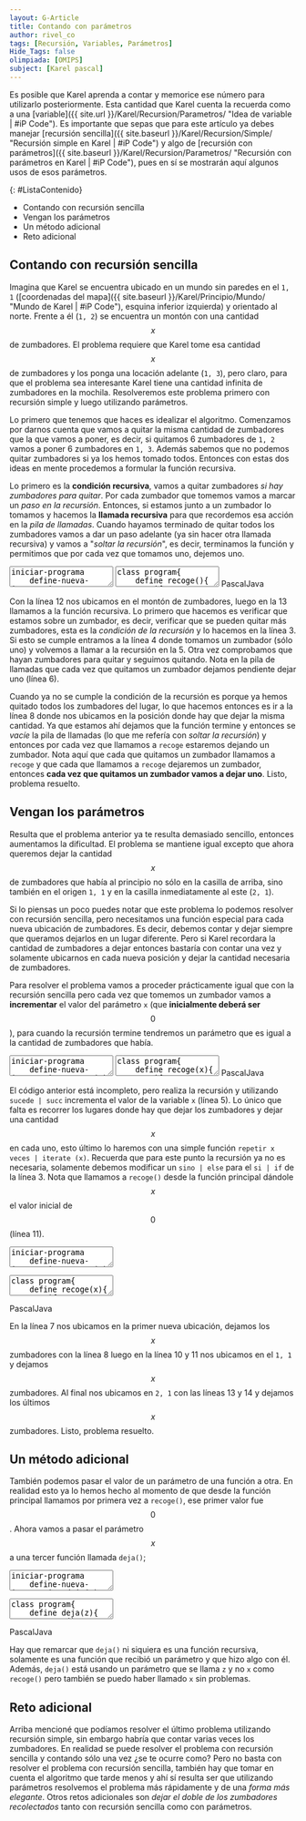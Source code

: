 ```yaml
---
layout: G-Article
title: Contando con parámetros
author: rivel_co
tags: [Recursión, Variables, Parámetros]
Hide_Tags: false
olimpiada: [OMIPS]
subject: [Karel pascal]
---
```


Es posible que Karel aprenda a contar y memorice ese número para utilizarlo posteriormente. Esta cantidad que Karel cuenta la recuerda como a una [variable]({{ site.url }}/Karel/Recursion/Parametros/ "Idea de variable &vert; #iP Code"). Es importante que sepas que para este artículo ya debes manejar [recursión sencilla]({{ site.baseurl }}/Karel/Recursion/Simple/ "Recursión simple en Karel &vert; #iP Code") y algo de [recursión con parámetros]({{ site.baseurl }}/Karel/Recursion/Parametros/ "Recursión con parámetros en Karel &vert; #iP Code"), pues en sí se mostrarán aquí algunos usos de esos parámetros.

{: #ListaContenido}
- Contando con recursión sencilla
- Vengan los parámetros
- Un método adicional
- Reto adicional

## Contando con recursión sencilla

Imagina que Karel se encuentra ubicado en un mundo sin paredes en el `1, 1` ([coordenadas del mapa]({{ site.baseurl }}/Karel/Principio/Mundo/ "Mundo de Karel &vert; #iP Code"), esquina inferior izquierda) y orientado al norte. Frente a él (`1, 2`) se encuentra un montón con una cantidad $$x$$ de zumbadores. El problema requiere que Karel tome esa cantidad $$x$$ de zumbadores y los ponga una locación adelante (`1, 3`), pero claro, para que el problema sea interesante Karel tiene una cantidad infinita de zumbadores en la mochila. Resolveremos este problema primero con recursión simple y luego utilizando parámetros.

Lo primero que tenemos que haces es idealizar el algoritmo. Comenzamos por darnos cuenta que vamos a quitar la misma cantidad de zumbadores que la que vamos a poner, es decir, si quitamos 6 zumbadores de `1, 2` vamos a poner 6 zumbadores en `1, 3`. Además sabemos que no podemos quitar zumbadores si ya los hemos tomado todos. Entonces con estas dos ideas en mente procedemos a formular la función recursiva.

Lo primero es la **condición recursiva**, vamos a quitar zumbadores *si hay zumbadores para quitar*. Por cada zumbador que tomemos vamos a marcar un *paso en la recursión*. Entonces, si estamos junto a un zumbador lo tomamos y hacemos la **llamada recursiva** para que recordemos esa acción en la *pila de llamadas*. Cuando hayamos terminado de quitar todos los zumbadores vamos a dar un paso adelante (ya sin hacer otra llamada recursiva) y vamos a "*soltar la recursión*", es decir, terminamos la función y permitimos que por cada vez que tomamos uno, dejemos uno.

<div class="karelBlock">
<textarea class="karelp">
iniciar-programa
    define-nueva-instruccion recoge como inicio
        si junto-a-zumbador entonces inicio
            coge-zumbador;
            recoge;
            deja-zumbador;
        fin sino inicio
            avanza;
        fin;
    fin;
    inicia-ejecucion
        avanza;
        recoge;
        apagate;
    termina-ejecucion
finalizar-programa</textarea>
<textarea class="karelj">
class program{
    define recoge(){
        if (nextToABeeper){
            pickbeeper();
            recoge();
            putbeeper();
        } else {
            move();
        }
    }
    program(){
        move();
        recoge();
        turnoff();
    }
}</textarea>
<span class="karelLabel KLPascal karelLabelSelected" labFor="karelp">Pascal</span><span class="karelLabel KLJava" labFor="karelj">Java</span>
</div>

Con la línea 12 nos ubicamos en el montón de zumbadores, luego en la 13 llamamos a la función recursiva. Lo primero que hacemos es verificar que estamos sobre un zumbador, es decir, verificar que se pueden quitar más zumbadores, esta es la *condición de la recursión* y lo hacemos en la línea 3. Si esto se cumple entramos a la línea 4 donde tomamos un zumbador (sólo uno) y volvemos a llamar a la recursión en la 5. Otra vez comprobamos que hayan zumbadores para quitar y seguimos quitando. Nota en la pila de llamadas que cada vez que quitamos un zumbador dejamos pendiente dejar uno (línea 6).

Cuando ya no se cumple la condición de la recursión es porque ya hemos quitado todos los zumbadores del lugar, lo que hacemos entonces es ir a la línea 8 donde nos ubicamos en la posición donde hay que dejar la misma cantidad. Ya que estamos ahí dejamos que la función termine y entonces se *vacíe* la pila de llamadas (lo que me refería con *soltar la recursión*) y entonces por cada vez que llamamos a `recoge` estaremos dejando un zumbador. Nota aquí que cada que quitamos un zumbador llamamos a `recoge` y que cada que llamamos a `recoge` dejaremos un zumbador, entonces **cada vez que quitamos un zumbador vamos a dejar uno**. Listo, problema resuelto.

## Vengan los parámetros

Resulta que el problema anterior ya te resulta demasiado sencillo, entonces aumentamos la dificultad. El problema se mantiene igual excepto que ahora queremos dejar la cantidad $$x$$ de zumbadores que había al principio no sólo en la casilla de arriba, sino también en el origen `1, 1` y en la casilla inmediatamente al este (`2, 1`).

Si lo piensas un poco puedes notar que este problema lo podemos resolver con recursión sencilla, pero necesitamos una función especial para cada nueva ubicación de zumbadores. Es decir, debemos contar y dejar siempre que queramos dejarlos en un lugar diferente. Pero si Karel recordara la cantidad de zumbadores a dejar entonces bastaría con contar una vez y solamente ubicarnos en cada nueva posición y dejar la cantidad necesaria de zumbadores.

Para resolver el problema vamos a proceder prácticamente igual que con la recursión sencilla pero cada vez que tomemos un zumbador vamos a **incrementar** el valor del parámetro `x` (que **inicialmente deberá ser** $$0$$), para cuando la recursión termine tendremos un parámetro que es igual a la cantidad de zumbadores que había.

<div class="karelBlock">
<textarea class="karelp">
iniciar-programa
    define-nueva-instruccion recoge(x) como inicio
        si junto-a-zumbador entonces inicio
            coge-zumbador;
            recoge(sucede(x));
        fin;
    fin;
    inicia-ejecucion
        avanza;
        recoge(0);
        apagate;
    termina-ejecucion
finalizar-programa</textarea>
<textarea class="karelj">
class program{
    define recoge(x){
        if (nextToABeeper){
            pickbeeper();
            recoge(succ(x));
        }
    }
    program(){
        move();
        recoge(0);
        turnoff();
    }
}</textarea>
<span class="karelLabel KLPascal karelLabelSelected" labFor="karelp">Pascal</span><span class="karelLabel KLJava" labFor="karelj">Java</span>
</div>

El código anterior está incompleto, pero realiza la recursión y utilizando `sucede | succ` incrementa el valor de la variable  `x` (línea 5). Lo único que falta es recorrer los lugares donde hay que dejar los zumbadores y dejar una cantidad $$x$$ en cada uno, esto último lo haremos con una simple función `repetir x veces | iterate (x)`. Recuerda que para este punto la recursión ya no es necesaria, solamente debemos modificar un `sino | else` para el `si | if` de la línea 3. Nota que llamamos a `recoge()` desde la función principal dándole $$x$$ el valor inicial de $$0$$ (línea 11).

<div class="karelBlock">
<textarea class="karelp">
iniciar-programa
    define-nueva-instruccion recoge(x) como inicio
        si junto-a-zumbador entonces inicio
            coge-zumbador;
            recoge(sucede(x));
        fin sino inicio
            avanza;
            repetir x veces deja-zumbador;

            mientras no-orientado-al-sur hacer gira-izquierda;
            mientras frente-libre hacer avanza;
            repetir x veces deja-zumbador;

            mientras no-orientado-al-este hacer gira-izquierda;
            avanza;
            repetir x veces deja-zumbador;
        fin;
    fin;
    inicia-ejecucion
        avanza;
        recoge(0);
        apagate;
    termina-ejecucion
finalizar-programa</textarea>
<textarea class="karelj">
class program{
    define recoge(x){
        if (nextToABeeper){
            pickbeeper();
            recoge(succ(x));
        } else {
            move();
            iterate (x) putbeeper();

            while (notFacingSouth) turnleft();
            while (frontIsClear) move();
            iterate (x) putbeeper();

            while (notFacingEast) turnleft();
            move();
            iterate (x) putbeeper();
        }
    }
    program(){
        move();
        recoge(0);
        turnoff();
    }
}</textarea>
<span class="karelLabel KLPascal karelLabelSelected" labFor="karelp">Pascal</span><span class="karelLabel KLJava" labFor="karelj">Java</span>
</div>

En la línea 7 nos ubicamos en la primer nueva ubicación, dejamos los $$x$$ zumbadores con la línea 8 luego en la línea 10 y 11 nos ubicamos en el `1, 1` y dejamos $$x$$ zumbadores. Al final nos ubicamos en `2, 1` con las líneas 13 y 14 y dejamos los últimos $$x$$ zumbadores. Listo, problema resuelto.

## Un método adicional

También podemos pasar el valor de un parámetro de una función a otra. En realidad esto ya lo hemos hecho al momento de que desde la función principal llamamos por primera vez a `recoge()`, ese primer valor fue $$0$$. Ahora vamos a pasar el parámetro $$x$$ a una tercer función llamada `deja()`;

<div class="karelBlock">
<textarea class="karelp">
iniciar-programa
    define-nueva-instruccion deja(z) como inicio
        avanza;
        repetir z veces deja-zumbador;

        mientras no-orientado-al-sur hacer gira-izquierda;
        mientras frente-libre hacer avanza;
        repetir z veces deja-zumbador;

        mientras no-orientado-al-este hacer gira-izquierda;
        avanza;
        repetir z veces deja-zumbador;
    fin;
    define-nueva-instruccion recoge(x) como inicio
        si junto-a-zumbador entonces inicio
            coge-zumbador;
            recoge(sucede(x));
        fin sino inicio
            deja(x);
        fin;
    fin;
    inicia-ejecucion
        avanza;
        recoge(0);
        apagate;
    termina-ejecucion
finalizar-programa</textarea>
<textarea class="karelj">
class program{
    define deja(z){
        move();
        iterate (z) putbeeper();

        while (notFacingSouth) turnleft();
        while (frontIsClear) move();
        iterate (z) putbeeper();

        while (notFacingEast) turnleft();
        move();
        iterate (z) putbeeper();
    }
    define recoge(x){
        if (nextToABeeper){
            pickbeeper();
            recoge(succ(x));
        } else {
            deja(x);
        }
    }
    program(){
        move();
        recoge(0);
        turnoff();
    }
}</textarea>
<span class="karelLabel KLPascal karelLabelSelected" labFor="karelp">Pascal</span><span class="karelLabel KLJava" labFor="karelj">Java</span>
</div>

Hay que remarcar que `deja()` ni siquiera es una función recursiva, solamente es una función que recibió un parámetro y que hizo algo con él. Además, `deja()` está usando un parámetro que se llama `z` y no `x` como `recoge()` pero también se puedo haber llamado `x` sin problemas.

## Reto adicional

Arriba mencioné que podíamos resolver el último problema utilizando recursión simple, sin embargo habría que contar varias veces los zumbadores. En realidad se puede resolver el problema con recursión sencilla y contando sólo una vez <span>¿se te ocurre como?</span> Pero no basta con resolver el problema con recursión sencilla, también hay que tomar en cuenta el algoritmo que tarde menos y ahí sí resulta ser que utilizando parámetros resolvemos el problema más rápidamente y de una *forma más elegante*. Otros retos adicionales son *dejar el doble de los zumbadores recolectados* tanto con recursión sencilla como con parámetros.